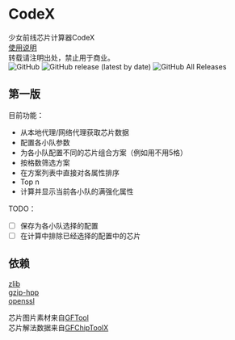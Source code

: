 # CodeX
少女前线芯片计算器CodeX  
[使用说明](./doc/使用说明.md)  
转载请注明出处，禁止用于商业。  
![GitHub](https://img.shields.io/github/license/xxzl0130/CodeX) ![GitHub release (latest by date)](https://img.shields.io/github/v/release/xxzl0130/CodeX) ![GitHub All Releases](https://img.shields.io/github/downloads/xxzl0130/CodeX/total)  

## 第一版
目前功能：  
* 从本地代理/网络代理获取芯片数据  
* 配置各小队参数  
* 为各小队配置不同的芯片组合方案（例如用不用5格）  
* 按格数筛选方案  
* 在方案列表中直接对各属性排序  
* Top n
* 计算并显示当前各小队的满强化属性 

TODO：
- [ ] 保存为各小队选择的配置  
- [ ] 在计算中排除已经选择的配置中的芯片  

## 依赖
[zlib](https://github.com/madler/zlib)  
[gzip-hpp](https://github.com/mapbox/gzip-hpp)  
[openssl](https://github.com/openssl/openssl)  

芯片图片素材来自[GFTool](https://github.com/hycdes/GFTool)  
芯片解法数据来自[GFChipToolX](https://github.com/xxzl0130/GFChipToolX)  
